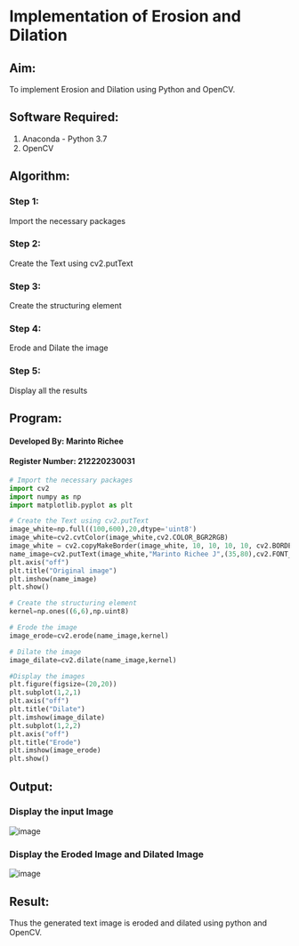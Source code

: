 # Implementation of Erosion and Dilation
## Aim:
To implement Erosion and Dilation using Python and OpenCV.
## Software Required:
1. Anaconda - Python 3.7
2. OpenCV
## Algorithm:
### Step 1:
Import the necessary packages
### Step 2:
Create the Text using cv2.putText
### Step 3:
Create the structuring element
### Step 4:
Erode and Dilate the image
### Step 5:
Display all the results


## Program:
#### Developed By: Marinto Richee
#### Register Number: 212220230031
``` Python
# Import the necessary packages
import cv2
import numpy as np
import matplotlib.pyplot as plt

# Create the Text using cv2.putText
image_white=np.full((100,600),20,dtype='uint8')
image_white=cv2.cvtColor(image_white,cv2.COLOR_BGR2RGB)
image_white = cv2.copyMakeBorder(image_white, 10, 10, 10, 10, cv2.BORDER_CONSTANT, value=[255, 255, 0])
name_image=cv2.putText(image_white,"Marinto Richee J",(35,80),cv2.FONT_HERSHEY_DUPLEX,2,255,5,cv2.LINE_AA)
plt.axis("off")
plt.title("Original image")
plt.imshow(name_image)
plt.show()

# Create the structuring element
kernel=np.ones((6,6),np.uint8)

# Erode the image
image_erode=cv2.erode(name_image,kernel)

# Dilate the image
image_dilate=cv2.dilate(name_image,kernel)

#Display the images
plt.figure(figsize=(20,20))
plt.subplot(1,2,1)
plt.axis("off")
plt.title("Dilate")
plt.imshow(image_dilate)
plt.subplot(1,2,2)
plt.axis("off")
plt.title("Erode")
plt.imshow(image_erode)
plt.show()
```
## Output:

### Display the input Image

![image](https://user-images.githubusercontent.com/65499285/169638750-e5d7840d-d6b8-4668-a08c-c430c65097ed.png)

### Display the Eroded Image and Dilated Image

![image](https://user-images.githubusercontent.com/65499285/169638756-25cc2233-39d4-4dc0-a317-1ad41e682e01.png)

## Result:
Thus the generated text image is eroded and dilated using python and OpenCV.
